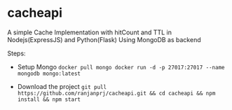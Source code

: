 # cacheapi

A simple Cache Implementation with hitCount and TTL in Nodejs(ExpressJS) and Python(Flask)
Using MongoDB as backend

Steps:
- Setup Mongo
` docker pull mongo
 docker run -d -p 27017:27017 --name mongodb mongo:latest
 `
 
- Download the project
`git pull https://github.com/ranjanprj/cacheapi.git && cd cacheapi && npm install && npm start`
